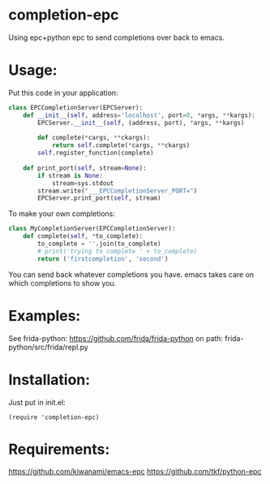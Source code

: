 # completion-epc
Using epc+python epc to send completions over back to emacs.

# Usage:

Put this code in your application:
```python
class EPCCompletionServer(EPCServer):
    def __init__(self, address='localhost', port=0, *args, **kargs):
        EPCServer.__init__(self, (address, port), *args, **kargs)
                
        def complete(*cargs, **ckargs):
            return self.complete(*cargs, **ckargs)
        self.register_function(complete)
                
    def print_port(self, stream=None):
        if stream is None:
            stream=sys.stdout
        stream.write("___EPCCompletionServer_PORT=")
        EPCServer.print_port(self, stream)
```

To make your own completions:
```python
class MyCompletionServer(EPCCompletionServer):
    def complete(self, *to_complete):
        to_complete = ''.join(to_complete)
        # print('trying to complete ' + to_complete)
        return ('firstcompletion', 'second')
```

You can send back whatever completions you have. emacs takes care on which completions to show you.

# Examples:
See frida-python:
https://github.com/frida/frida-python
on path:
frida-python/src/frida/repl.py

# Installation:
Just put in init.el:
```
(require 'completion-epc)
```

# Requirements:
https://github.com/kiwanami/emacs-epc
https://github.com/tkf/python-epc
